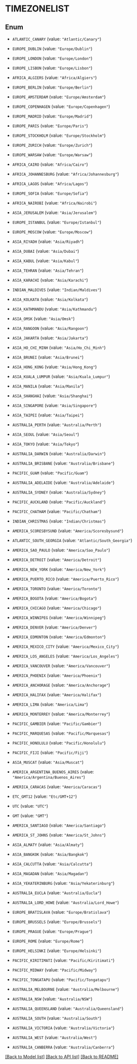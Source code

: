 # TIMEZONELIST

## Enum


* `ATLANTIC_CANARY` (value: `"Atlantic/Canary"`)

* `EUROPE_DUBLIN` (value: `"Europe/Dublin"`)

* `EUROPE_LONDON` (value: `"Europe/London"`)

* `EUROPE_LISBON` (value: `"Europe/Lisbon"`)

* `AFRICA_ALGIERS` (value: `"Africa/Algiers"`)

* `EUROPE_BERLIN` (value: `"Europe/Berlin"`)

* `EUROPE_AMSTERDAM` (value: `"Europe/Amsterdam"`)

* `EUROPE_COPENHAGEN` (value: `"Europe/Copenhagen"`)

* `EUROPE_MADRID` (value: `"Europe/Madrid"`)

* `EUROPE_PARIS` (value: `"Europe/Paris"`)

* `EUROPE_STOCKHOLM` (value: `"Europe/Stockholm"`)

* `EUROPE_ZURICH` (value: `"Europe/Zurich"`)

* `EUROPE_WARSAW` (value: `"Europe/Warsaw"`)

* `AFRICA_CAIRO` (value: `"Africa/Cairo"`)

* `AFRICA_JOHANNESBURG` (value: `"Africa/Johannesburg"`)

* `AFRICA_LAGOS` (value: `"Africa/Lagos"`)

* `EUROPE_SOFIA` (value: `"Europe/Sofia"`)

* `AFRICA_NAIROBI` (value: `"Africa/Nairobi"`)

* `ASIA_JERUSALEM` (value: `"Asia/Jerusalem"`)

* `EUROPE_ISTANBUL` (value: `"Europe/Istanbul"`)

* `EUROPE_MOSCOW` (value: `"Europe/Moscow"`)

* `ASIA_RIYADH` (value: `"Asia/Riyadh"`)

* `ASIA_DUBAI` (value: `"Asia/Dubai"`)

* `ASIA_KABUL` (value: `"Asia/Kabul"`)

* `ASIA_TEHRAN` (value: `"Asia/Tehran"`)

* `ASIA_KARACHI` (value: `"Asia/Karachi"`)

* `INDIAN_MALDIVES` (value: `"Indian/Maldives"`)

* `ASIA_KOLKATA` (value: `"Asia/Kolkata"`)

* `ASIA_KATHMANDU` (value: `"Asia/Kathmandu"`)

* `ASIA_OMSK` (value: `"Asia/Omsk"`)

* `ASIA_RANGOON` (value: `"Asia/Rangoon"`)

* `ASIA_JAKARTA` (value: `"Asia/Jakarta"`)

* `ASIA_HO_CHI_MINH` (value: `"Asia/Ho_Chi_Minh"`)

* `ASIA_BRUNEI` (value: `"Asia/Brunei"`)

* `ASIA_HONG_KONG` (value: `"Asia/Hong_Kong"`)

* `ASIA_KUALA_LUMPUR` (value: `"Asia/Kuala_Lumpur"`)

* `ASIA_MANILA` (value: `"Asia/Manila"`)

* `ASIA_SHANGHAI` (value: `"Asia/Shanghai"`)

* `ASIA_SINGAPORE` (value: `"Asia/Singapore"`)

* `ASIA_TAIPEI` (value: `"Asia/Taipei"`)

* `AUSTRALIA_PERTH` (value: `"Australia/Perth"`)

* `ASIA_SEOUL` (value: `"Asia/Seoul"`)

* `ASIA_TOKYO` (value: `"Asia/Tokyo"`)

* `AUSTRALIA_DARWIN` (value: `"Australia/Darwin"`)

* `AUSTRALIA_BRISBANE` (value: `"Australia/Brisbane"`)

* `PACIFIC_GUAM` (value: `"Pacific/Guam"`)

* `AUSTRALIA_ADELAIDE` (value: `"Australia/Adelaide"`)

* `AUSTRALIA_SYDNEY` (value: `"Australia/Sydney"`)

* `PACIFIC_AUCKLAND` (value: `"Pacific/Auckland"`)

* `PACIFIC_CHATHAM` (value: `"Pacific/Chatham"`)

* `INDIAN_CHRISTMAS` (value: `"Indian/Christmas"`)

* `AMERICA_SCORESBYSUND` (value: `"America/Scoresbysund"`)

* `ATLANTIC_SOUTH_GEORGIA` (value: `"Atlantic/South_Georgia"`)

* `AMERICA_SAO_PAULO` (value: `"America/Sao_Paulo"`)

* `AMERICA_DETROIT` (value: `"America/Detroit"`)

* `AMERICA_NEW_YORK` (value: `"America/New_York"`)

* `AMERICA_PUERTO_RICO` (value: `"America/Puerto_Rico"`)

* `AMERICA_TORONTO` (value: `"America/Toronto"`)

* `AMERICA_BOGOTA` (value: `"America/Bogota"`)

* `AMERICA_CHICAGO` (value: `"America/Chicago"`)

* `AMERICA_WINNIPEG` (value: `"America/Winnipeg"`)

* `AMERICA_DENVER` (value: `"America/Denver"`)

* `AMERICA_EDMONTON` (value: `"America/Edmonton"`)

* `AMERICA_MEXICO_CITY` (value: `"America/Mexico_City"`)

* `AMERICA_LOS_ANGELES` (value: `"America/Los_Angeles"`)

* `AMERICA_VANCOUVER` (value: `"America/Vancouver"`)

* `AMERICA_PHOENIX` (value: `"America/Phoenix"`)

* `AMERICA_ANCHORAGE` (value: `"America/Anchorage"`)

* `AMERICA_HALIFAX` (value: `"America/Halifax"`)

* `AMERICA_LIMA` (value: `"America/Lima"`)

* `AMERICA_MONTERREY` (value: `"America/Monterrey"`)

* `PACIFIC_GAMBIER` (value: `"Pacific/Gambier"`)

* `PACIFIC_MARQUESAS` (value: `"Pacific/Marquesas"`)

* `PACIFIC_HONOLULU` (value: `"Pacific/Honolulu"`)

* `PACIFIC_FIJI` (value: `"Pacific/Fiji"`)

* `ASIA_MUSCAT` (value: `"Asia/Muscat"`)

* `AMERICA_ARGENTINA_BUENOS_AIRES` (value: `"America/Argentina/Buenos_Aires"`)

* `AMERICA_CARACAS` (value: `"America/Caracas"`)

* `ETC_GMT12` (value: `"Etc/GMT+12"`)

* `UTC` (value: `"UTC"`)

* `GMT` (value: `"GMT"`)

* `AMERICA_SANTIAGO` (value: `"America/Santiago"`)

* `AMERICA_ST_JOHNS` (value: `"America/St_Johns"`)

* `ASIA_ALMATY` (value: `"Asia/Almaty"`)

* `ASIA_BANGKOK` (value: `"Asia/Bangkok"`)

* `ASIA_CALCUTTA` (value: `"Asia/Calcutta"`)

* `ASIA_MAGADAN` (value: `"Asia/Magadan"`)

* `ASIA_YEKATERINBURG` (value: `"Asia/Yekaterinburg"`)

* `AUSTRALIA_EUCLA` (value: `"Australia/Eucla"`)

* `AUSTRALIA_LORD_HOWE` (value: `"Australia/Lord_Howe"`)

* `EUROPE_BRATISLAVA` (value: `"Europe/Bratislava"`)

* `EUROPE_BRUSSELS` (value: `"Europe/Brussels"`)

* `EUROPE_PRAGUE` (value: `"Europe/Prague"`)

* `EUROPE_ROME` (value: `"Europe/Rome"`)

* `EUROPE_HELSINKI` (value: `"Europe/Helsinki"`)

* `PACIFIC_KIRITIMATI` (value: `"Pacific/Kiritimati"`)

* `PACIFIC_MIDWAY` (value: `"Pacific/Midway"`)

* `PACIFIC_TONGATAPU` (value: `"Pacific/Tongatapu"`)

* `AUSTRALIA_MELBOURNE` (value: `"Australia/Melbourne"`)

* `AUSTRALIA_NSW` (value: `"Australia/NSW"`)

* `AUSTRALIA_QUEENSLAND` (value: `"Australia/Queensland"`)

* `AUSTRALIA_SOUTH` (value: `"Australia/South"`)

* `AUSTRALIA_VICTORIA` (value: `"Australia/Victoria"`)

* `AUSTRALIA_WEST` (value: `"Australia/West"`)

* `AUSTRALIA_CANBERRA` (value: `"Australia/Canberra"`)


[[Back to Model list]](../README.md#documentation-for-models) [[Back to API list]](../README.md#documentation-for-api-endpoints) [[Back to README]](../README.md)


